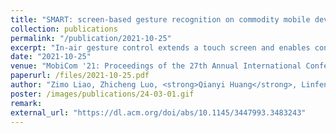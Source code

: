 ```yaml
---
title: "SMART: screen-based gesture recognition on commodity mobile devices"
collection: publications
permalink: "/publication/2021-10-25"
excerpt: "In-air gesture control extends a touch screen and enables contact-less interaction, thus has become a popular research direction in the past few years. Prior work has implemented this functionality based on cameras, acoustic signals, and Wi-Fi via existing hardware on commercial devices. However, these methods have low user acceptance. Solutions based on cameras and acoustic signals raise privacy concerns, while WiFi-based solutions are vulnerable to background noise. As a result, these methods are not commercialized and recent flagship smartphones have implemented in-air gesture recognition by adding extra hardware on-board, such as mmWave radar and depth camera. The question is, can we support in-air gesture control on legacy devices without any hardware modifications? To answer this question, in this work, we propose SMART, an in-air gesture recognition system leveraging the screen and …"
date: "2021-10-25"
venue: "MobiCom '21: Proceedings of the 27th Annual International Conference on Mobile Computing and Networking, 2021"
paperurl: /files/2021-10-25.pdf
author: "Zimo Liao, Zhicheng Luo, <strong>Qianyi Huang</strong>, Linfeng Zhang, Fan Wu, Qian Zhang, Yi Wang"
poster: /images/publications/24-03-01.gif
remark:
external_url: "https://dl.acm.org/doi/abs/10.1145/3447993.3483243"
---
```

